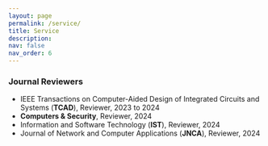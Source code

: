 ```yaml
---
layout: page
permalink: /service/
title: Service
description: 
nav: false
nav_order: 6
---
```


### Journal Reviewers

- IEEE Transactions on Computer-Aided Design of Integrated Circuits and Systems (**TCAD**), Reviewer, 2023 to 2024
- **Computers & Security**, Reviewer, 2024
- Information and Software Technology (**IST**), Reviewer, 2024
- Journal of Network and Computer Applications (**JNCA**), Reviewer, 2024